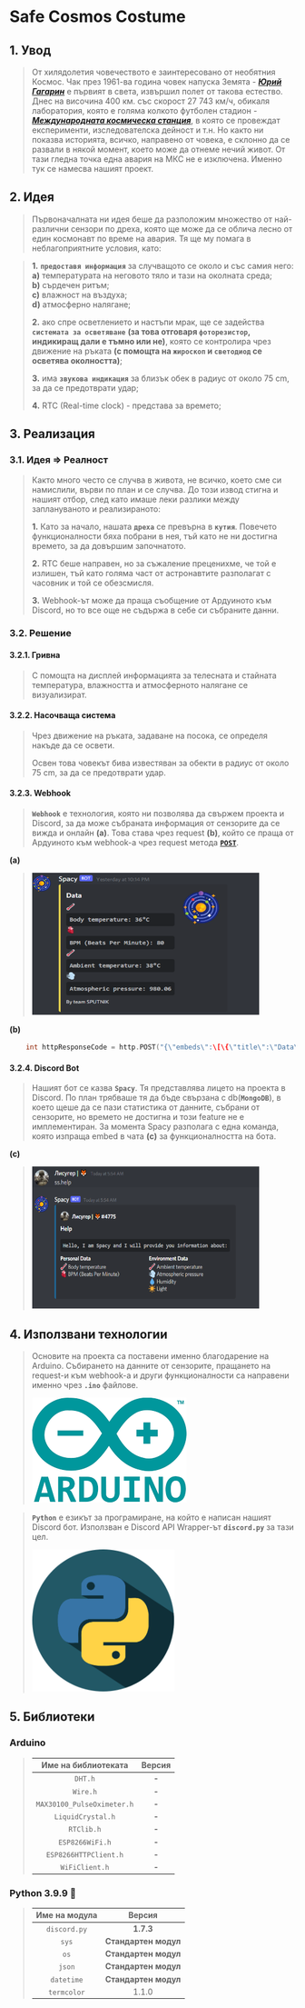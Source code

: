 # Safe Cosmos Costume


## 1. Увод

> От хилядолетия човечеството е заинтересовано от необятния Космос. Чак през 1961-ва година човек напуска Земята - 
***[Юрий Гагарин](https://bg.wikipedia.org/wiki/%D0%AE%D1%80%D0%B8%D0%B9_%D0%93%D0%B0%D0%B3%D0%B0%D1%80%D0%B8%D0%BD)*** е първият в света, извършил полет от такова естество. Днес на височина 400 км. със скорост 27 743 км/ч, обикаля лаборатория, която е голяма колкото футболен стадион - [***Международната космическа станция***](https://bg.wikipedia.org/wiki/%D0%9C%D0%B5%D0%B6%D0%B4%D1%83%D0%BD%D0%B0%D1%80%D0%BE%D0%B4%D0%BD%D0%B0_%D0%BA%D0%BE%D1%81%D0%BC%D0%B8%D1%87%D0%B5%D1%81%D0%BA%D0%B0_%D1%81%D1%82%D0%B0%D0%BD%D1%86%D0%B8%D1%8F), в която се провеждат експерименти, изследователска дейност и т.н. Но както ни показва историята, всичко, направено от човека, е склонно да се развали в някой момент, което може да отнеме нечий живот. От тази гледна точка една авария на МКС не е изключена. Именно тук се намесва нашият проект.


## 2. Идея

> Първоначалната ни идея беше да разположим множество от най-различни сензори по дреха, която ще може да се облича лесно от един космонавт по време на авария. Тя ще му помага в неблагоприятните условия, като:

> **1.** **``предоставя информация``** за случващото се около и със самия него:    
**а)** температурата на неговото тяло и тази на околната среда;  
**b)** сърдечен ритъм;    
**c)** влажност на въздуха;    
**d)** атмосферно налягане;     
>
> **2.** ако спре осветлението и настъпи мрак, ще се задейства **``системата за осветяване``** **(за това отговаря ``фоторезистор``, индикиращ дали е тъмно или не)**, която се контролира чрез движение на ръката **(с помощта на ``жироскоп`` и ``светодиод`` се осветява околността)**;
>
> **3.** има **``звукова индикация``** за близък обек в радиус от около 75 cm, за да се предотврати удар;
>
> **4.** RTC (Real-time clock) - представа за времето;


## 3. Реализация

### 3.1. Идея => Реалност

> Както много често се случва в живота, не всичко, което сме си намислили, върви по план и се случва. До този извод стигна и нашият отбор, след като имаше леки разлики между заплануваното и реализираното:
>
> **1.** Като за начало, нашата **``дреха``** се превърна в **``кутия``**. Повечето функционалности бяха побрани в нея, тъй като не ни достигна времето, за да довършим започнатото.
>
> **2.** RTC беше направен, но за съжаление преценихме, че той е излишен, тъй като голяма част от астронавтите разполагат с часовник и той се обезсмисля.
>
> **3.** Webhook-ът може да праща съобщение от Ардуиното към Discord, но то все още не съдържа в себе си събраните данни.

### 3.2. Решение

#### 3.2.1. Гривна
> С помощта на дисплей информацията за телесната и стайната температура, влажността и атмосферното налягане се визуализират.

#### 3.2.2. Насочваща система
> Чрез движение на ръката, задаване на посока, се определя накъде да се освети. 
>
> Освен това човекът бива известяван за обекти в радиус от около 75 cm, за да се предотврати удар.

#### 3.2.3. Webhook
> **``Webhook``** е технология, която ни позволява да свържем проекта и Discord, за да може събраната информация от сензорите да се вижда и онлайн **(a)**. Това става чрез request **(b)**, който се праща от Ардуиното към webhook-а чрез request метода [**``POST``**](https://en.wikipedia.org/wiki/POST_(HTTP)).

**(a)**
>    <img src="DocsImages/info_format.png" width="400" height="250" />

**(b)**
```ino
    int httpResponseCode = http.POST("{\"embeds\":\[\{\"title\":\"Data\",\"description\":\":thermometer: **```Body temperature: 36°C```**:anatomical_heart: **```BPM (Beats Per Minute): 80```**:thermometer: **```Ambient temperature: 38°C```**:dash: **```Atmospheric pressure: 980.06```**\",\"color\":15258703,\"thumbnail\":\{\"url\":\"https://cdn.discordapp.com/avatars/951801611771080714/655f3fd85fc43481b9f332630b2032b6.webp?size=1024\"\},\"footer\":\{\"text\":\"By team SPUTNIK\"\}\}\]}");
```

#### 3.2.4. Discord Bot
> Нашият бот се казва **``Spacy``**. Тя представлява лицето на проекта в Discord. По план трябваше тя да бъде свързана с db(**``MongoDB``**), в което щеше да се пази статистика от данните, събрани от сензорите, но времето не достигна и този feature не е имплементиран. За момента Spacy разполага с една команда, която изпраща embed в чата **(c)** за функционалността на бота.

**(c)**
>    <img src="DocsImages/bot_help_command.png" width="400" height="250" />


## 4. Използвани технологии

> Основите на проекта са поставени именно благодарение на Arduino. Събирането на данните от сензорите, пращането на request-и към webhook-а и други функционалности са направени именно чрез **``.ino``** файлове.
>
>
>    <img src="DocsImages/arduino_logo.png"/>

> **``Python``** е езикът за програмиране, на който е написан нашият Discord бот. Използван е Discord API Wrapper-ът **``discord.py``** за тази цел.
>
>
>    <img src="DocsImages/python_icon.png" width="250" height="250" />


## 5. Библиотеки

### **Arduino**

> | **Име на библиотеката**  | **Версия** |
> | :-------------: |:----------:|
> | ``DHT.h`` | **-** |
> | ``Wire.h`` | **-** |
> | ``MAX30100_PulseOximeter.h`` | **-** |
> | ``LiquidCrystal.h`` | **-** |
> | ``RTClib.h`` | **-** |
> | ``ESP8266WiFi.h`` | **-** |
> | ``ESP8266HTTPClient.h`` | **-** |
> | ``WiFiClient.h`` | **-** |

### **Python 3.9.9** :snake:

> | **Име на модула**  | **Версия** |
> | :-------------: |:----------:|
> | ``discord.py`` | **1.7.3** |
> | ``sys`` | **Стандартен модул** |
> | ``os`` | **Стандартен модул** |
> | ``json`` | **Стандартен модул** |
> | ``datetime`` | **Стандартен модул** |
> | ``termcolor`` | 1.1.0 |
